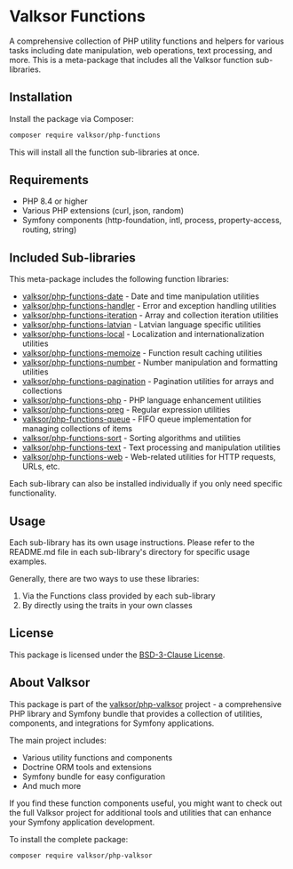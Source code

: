 # Valksor Functions

A comprehensive collection of PHP utility functions and helpers for various tasks including date manipulation, web operations, text processing, and more. This is a meta-package that includes all the Valksor function sub-libraries.

## Installation

Install the package via Composer:

```bash
composer require valksor/php-functions
```

This will install all the function sub-libraries at once.

## Requirements

- PHP 8.4 or higher
- Various PHP extensions (curl, json, random)
- Symfony components (http-foundation, intl, process, property-access, routing, string)

## Included Sub-libraries

This meta-package includes the following function libraries:

- [valksor/php-functions-date](Date) - Date and time manipulation utilities
- [valksor/php-functions-handler](Handler) - Error and exception handling utilities
- [valksor/php-functions-iteration](Iteration) - Array and collection iteration utilities
- [valksor/php-functions-latvian](Latvian) - Latvian language specific utilities
- [valksor/php-functions-local](Local) - Localization and internationalization utilities
- [valksor/php-functions-memoize](Memoize) - Function result caching utilities
- [valksor/php-functions-number](Number) - Number manipulation and formatting utilities
- [valksor/php-functions-pagination](Pagination) - Pagination utilities for arrays and collections
- [valksor/php-functions-php](Php) - PHP language enhancement utilities
- [valksor/php-functions-preg](Preg) - Regular expression utilities
- [valksor/php-functions-queue](Queue) - FIFO queue implementation for managing collections of items
- [valksor/php-functions-sort](Sort) - Sorting algorithms and utilities
- [valksor/php-functions-text](Text) - Text processing and manipulation utilities
- [valksor/php-functions-web](Web) - Web-related utilities for HTTP requests, URLs, etc.

Each sub-library can also be installed individually if you only need specific functionality.

## Usage

Each sub-library has its own usage instructions. Please refer to the README.md file in each sub-library's directory for specific usage examples.

Generally, there are two ways to use these libraries:

1. Via the Functions class provided by each sub-library
2. By directly using the traits in your own classes

## License

This package is licensed under the [BSD-3-Clause License](LICENSE).

## About Valksor

This package is part of the [valksor/php-valksor](https://github.com/valksor/php-valksor) project - a comprehensive PHP library and Symfony bundle that provides a collection of utilities, components, and integrations for Symfony applications.

The main project includes:
- Various utility functions and components
- Doctrine ORM tools and extensions
- Symfony bundle for easy configuration
- And much more

If you find these function components useful, you might want to check out the full Valksor project for additional tools and utilities that can enhance your Symfony application development.

To install the complete package:

```bash
composer require valksor/php-valksor
```
